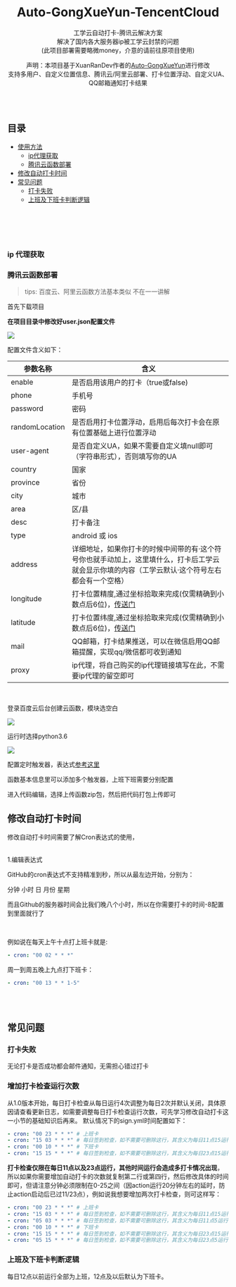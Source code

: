 <div align="center">
<h1 align="center">
Auto-GongXueYun-TencentCloud
</h1>
<p align="center">
工学云自动打卡-腾讯云解决方案
</br>
解决了国内各大服务器ip被工学云封禁的问题
</br>
(此项目部署需要略微money，介意的请前往原项目使用)
</p>
<p align="center">
声明：本项目基于XuanRanDev作者的<a target="_blank" href="https://github.com/XuanRanDev/Auto-GongXueYun">Auto-GongXueYun</a>进行修改
</br>
支持多用户、自定义位置信息、腾讯云/阿里云部署、打卡位置浮动、自定义UA、QQ邮箱通知打卡结果
</br>
</br>
</p>
</div>
</br>


## 目录
- [使用方法](#使用方法)
  - [ip代理获取](#ip代理获取)
  - [腾讯云函数部署](#腾讯云函数部署)
- [修改自动打卡时间](#修改自动打卡时间)
- [常见问题](#常见问题)
  - [打卡失败](#打卡失败)
  - [上班及下班卡判断逻辑](#上班及下班卡判断逻辑)

</br>

</br></br>
### ip 代理获取


### 腾讯云函数部署

> tips: 百度云、阿里云函数方法基本类似 不在一一讲解

首先下载项目

**在项目目录中修改好user.json配置文件**

![](https://file.uhsea.com/2301/1087d34db474a3b99d01005e93333ba7D9.png)

配置文件含义如下：

| 参数名称       | 含义                                                         |
| -------------- | ------------------------------------------------------------ |
| enable         | 是否启用该用户的打卡（true或false)                           |
| phone          | 手机号                                                       |
| password       | 密码                                                         |
| randomLocation | 是否启用打卡位置浮动，启用后每次打卡会在原有位置基础上进行位置浮动 |
| user-agent     | 是否自定义UA，如果不需要自定义填null即可（字符串形式），否则填写你的UA |
| country        | 国家                                                         |
| province       | 省份                                                         |
| city           | 城市                                                         |
| area           | 区/县                                                        |
| desc           | 打卡备注                                                     |
| type           | android 或 ios                                               |
| address        | 详细地址，如果你打卡的时候中间带的有·这个符号你也就手动加上，这里填什么，打卡后工学云就会显示你填的内容（工学云默认·这个符号左右都会有一个空格） |
| longitude      | 打卡位置精度,通过坐标拾取来完成(仅需精确到小数点后6位)，[传送门](https://jingweidu.bmcx.com/) |
| latitude       | 打卡位置纬度,通过坐标拾取来完成(仅需精确到小数点后6位)，[传送门](https://jingweidu.bmcx.com/) |
| mail           | QQ邮箱，打卡结果推送，可以在微信启用QQ邮箱提醒，实现qq/微信都可收到通知|
| proxy          | ip代理，将自己购买的ip代理链接填写在此，不需要ip代理的留空即可|



</br>

登录百度云后台创建云函数，模块选空白

![](https://file.uhsea.com/2301/c31d59dd65e759edd802e3a300bb2f4fDX.png)

运行时选择python3.6

![](https://file.uhsea.com/2301/a43eca4387f564982a9e9a278c94aaf5CI.png)

配置定时触发器，表达式[参考这里](#修改自动打卡时间)

函数基本信息里可以添加多个触发器，上班下班需要分别配置

进入代码编辑，选择上传函数zip包，然后把代码打包上传即可


## 修改自动打卡时间

修改自动打卡时间需要了解Cron表达式的使用，




</br>
1.编辑表达式

GitHub的cron表达式不支持精准到秒，所以从最左边开始，分别为：

分钟 小时 日 月份 星期

而且Github的服务器时间会比我们晚八个小时，所以在你需要打卡的时间-8配置到里面就行了

</br>

例如说在每天上午十点打上班卡就是:

```yml
- cron: "00 02 * * *"
```


周一到周五晚上九点打下班卡：

```yml
- cron: "00 13 * * 1-5"
```


</br>
</br>

## 常见问题


### 打卡失败 

无论打卡是否成功都会邮件通知，无需担心错过打卡


### 增加打卡检查运行次数
从1.0版本开始，每日打卡检查从每日运行4次调整为每日2次并默认关闭，具体原因请查看更新日志，如需要调整每日打卡检查运行次数，可先学习修改自动打卡这一小节的基础知识后再来。
默认情况下的sign.yml时间配置如下：
```yml
- cron: "00 23 * * *" # 上班卡
- cron: "15 03 * * *" # 每日签到检查，如不需要可删除这行，其含义为每日11点15运行（存在延时）
- cron: "00 10 * * *" # 下班卡
- cron: "15 15 * * *" # 每日签到检查，如不需要可删除这行，其含义为每日23点15运行（存在延时）
```
**打卡检查仅限在每日11点以及23点运行，其他时间运行会造成多打卡情况出现**，所以如果你需要增加自动打卡的次数就复制第二行或第四行，然后修改具体的时间即可，但请注意分钟必须限制在0-25之间（因action运行20分钟左右的延时，防止action启动后已过11/23点），例如说我想要增加两次打卡检查，则可这样写：
```yml
- cron: "00 23 * * *" # 上班卡
- cron: "15 03 * * *" # 每日签到检查，如不需要可删除这行，其含义为每日11点15运行（存在延时）
- cron: "05 03 * * *" # 每日签到检查，如不需要可删除这行，其含义为每日11点5运行（存在延时）
- cron: "00 10 * * *" # 下班卡
- cron: "15 15 * * *" # 每日签到检查，如不需要可删除这行，其含义为每日23点15运行（存在延时）
- cron: "05 15 * * *" # 每日签到检查，如不需要可删除这行，其含义为每日23点5运行（存在延时）
```

### 上班及下班卡判断逻辑
每日12点以前运行全部为上班，12点及以后默认为下班卡。
</br>

